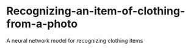 # Recognizing-an-item-of-clothing-from-a-photo
A neural network model for recognizing clothing items
